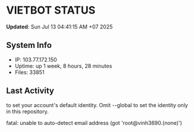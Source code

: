 # VIETBOT STATUS
**Updated**: Sun Jul 13 04:41:15 AM +07 2025

## System Info
- IP: 103.77.172.150
- Uptime: up 1 week, 8 hours, 28 minutes
- Files: 33851

## Last Activity

to set your account's default identity.
Omit --global to set the identity only in this repository.

fatal: unable to auto-detect email address (got 'root@vinh3690.(none)')
